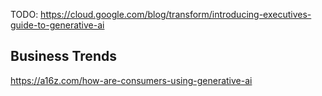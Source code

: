 TODO:
https://cloud.google.com/blog/transform/introducing-executives-guide-to-generative-ai

## Business Trends
https://a16z.com/how-are-consumers-using-generative-ai
